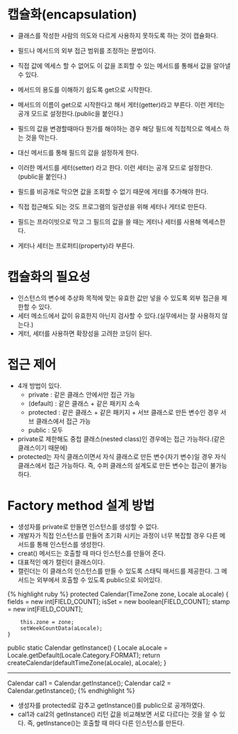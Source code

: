 # 캡슐화(encapsulation)
- 클래스를 작성한 사람의 의도와 다르게 사용하지 못하도록 하는 것이 캡슐화다.
- 필드나 메서드의 외부 접근 범위를 조정하는 문법이다.

- 직접 값에 엑세스 할 수 없어도 이 값을 조회할 수 있는 메서드를 통해서 값을 알아낼 수 있다.
- 메서드의 용도를 이해하기 쉽도록 get으로 시작한다.
- 메서드의 이름이 get으로 시작한다고 해서 게터(getter)라고 부른다. 이런 게터는 공개 모드로 설정한다.(public을 붙인다.)

- 필드의 값을 변경할때마다 뭔가를 해야하는 경우 해당 필드에 직접적으로 엑세스 하는 것을 막는다.
- 대신 메서드를 통해 필드의 값을 설정하게 한다.
- 이러한 메서드를 세터(setter) 라고 한다. 이런 세터는 공개 모드로 설정한다.(public을 붙인다.)
- 필드를 비공개로 막으면 값을 조회할 수 없기 때문에 게터를 추가해야 한다.

- 직접 접근해도 되는 것도 프로그램의 일관성을 위해 세터나 게터로 만든다.
- 필드는 프라이빗으로 막고 그 필드의 값을 쓸 때는 게터나 세터를 사용해 엑세스한다.
- 게터나 세터는 프로퍼티(property)라 부른다.

# 캡슐화의 필요성
- 인스턴스의 변수에 추상화 목적에 맞는 유효한 값만 넣을 수 있도록 외부 접근을 제한할 수 있다.
- 세터 메소드에서 값이 유효한지 아닌지 검사할 수 있다.(실무에서는 잘 사용하지 않는다.)
- 게터, 세터를 사용하면 확장성을 고려한 코딩이 된다.

# 접근 제어
- 4개 방법이 있다.
    - private : 같은 클래스 안에서만 접근 가능
    - (default) : 같은 클래스 + 같은 패키지 소속
    - protected : 같은 클래스 + 같은 패키지 + 서브 클래스로 만든 변수인 경우 서브 클래스에서 접근 가능
    - public : 모두
- private로 제한해도 중첩 클래스(nested class)인 경우에는 접근 가능하다.(같은 클래스이기 때문에)
- protected는 자식 클래스이면서 자식 클래스로 만든 변수(자기 변수)일 경우 자식 클래스에서 접근 가능하다. 즉, 수퍼 클래스의 설계도로 만든 변수는 접근이 불가능하다.

# Factory method 설계 방법
- 생성자를 private로 만들면 인스턴스를 생성할 수 없다.
- 개발자가 직접 인스턴스를 만들어 초기화 시키는 과정이 너무 복잡할 경우 다른 메서드를 통해 인스턴스를 생성한다.
- creat() 메서드는 호출할 때 마다 인스턴스를 만들어 준다.
- 대표적인 예가 캘린더 클래스이다.
- 캘린더는 이 클래스의 인스턴스를 만들 수 있도록 스태틱 매서드를 제공한다. 그 메서드는 외부에서 호출할 수 있도록 public으로 되어있다.

{% highlight ruby %}
 protected Calendar(TimeZone zone, Locale aLocale)
    {
        fields = new int[FIELD_COUNT];
        isSet = new boolean[FIELD_COUNT];
        stamp = new int[FIELD_COUNT];

        this.zone = zone;
        setWeekCountData(aLocale);
    }

 public static Calendar getInstance()
    {
        Locale aLocale = Locale.getDefault(Locale.Category.FORMAT);
        return createCalendar(defaultTimeZone(aLocale), aLocale);
    }

----- ----- ----- ----- 

Calendar cal1 = Calendar.getInstance();
Calendar cal2 = Calendar.getInstance();
{% endhighlight %}

- 생성자를 protected로 감추고 getInstance()를 public으로 공개하였다.
- cal1과 cal2의 getInstance() 리턴 값을 비교해보면 서로 다르다는 것을 알 수 있다. 즉, getInstance()는 호출할 때 마다 다른 인스턴스를 만든다.
